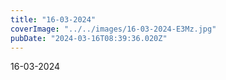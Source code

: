 ```yaml
---
title: "16-03-2024"
coverImage: "../../images/16-03-2024-E3Mz.jpg"
pubDate: "2024-03-16T08:39:36.020Z"
---
```


16-03-2024
